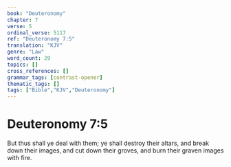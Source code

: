 ```yaml
---
book: "Deuteronomy"
chapter: 7
verse: 5
ordinal_verse: 5117
ref: "Deuteronomy 7:5"
translation: "KJV"
genre: "Law"
word_count: 29
topics: []
cross_references: []
grammar_tags: [contrast-opener]
thematic_tags: []
tags: ["Bible","KJV","Deuteronomy"]
---
```


# Deuteronomy 7:5

But thus shall ye deal with them; ye shall destroy their altars, and break down their images, and cut down their groves, and burn their graven images with fire.
